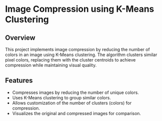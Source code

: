 # Image Compression using K-Means Clustering

## Overview
This project implements image compression by reducing the number of colors in an image using K-Means clustering. The algorithm clusters similar pixel colors, replacing them with the cluster centroids to achieve compression while maintaining visual quality.

## Features
- Compresses images by reducing the number of unique colors.
- Uses K-Means clustering to group similar colors.
- Allows customization of the number of clusters (colors) for compression.
- Visualizes the original and compressed images for comparison.


